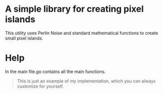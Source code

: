 # A simple library for creating pixel islands
This utility uses Perlin Noise and standard mathematical functions to create small pixel islands.

# Help
In the main file.go contains all the main functions.

> This is just an example of my implementation, which you can always customize for yourself.
